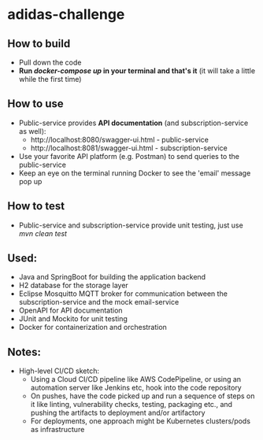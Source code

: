 # adidas-challenge

## How to build

- Pull down the code
- <b>Run <em>docker-compose up</em> in your terminal and that's it</b> (it will take a little while the first time)

## How to use

- Public-service provides <b>API documentation</b> (and subscription-service as well):
    - http://localhost:8080/swagger-ui.html - public-service
    - http://localhost:8081/swagger-ui.html - subscription-service
- Use your favorite API platform (e.g. Postman) to send queries to the public-service
- Keep an eye on the terminal running Docker to see the 'email' message pop up

## How to test

- Public-service and subscription-service provide unit testing, just use <em>mvn clean test</em>

## Used:

- Java and SpringBoot for building the application backend
- H2 database for the storage layer
- Eclipse Mosquitto MQTT broker for communication between  the subscription-service and the mock email-service
- OpenAPI for API documentation
- JUnit and Mockito for unit testing
- Docker for containerization and orchestration

## Notes:

- High-level CI/CD sketch:
    - Using a Cloud CI/CD pipeline like AWS CodePipeline, or using an automation server like Jenkins etc, hook into the code repository
    - On pushes, have the code picked up and run a sequence of steps on it like linting, vulnerability checks, testing, packaging etc., and pushing the artifacts to deployment and/or artifactory
    - For deployments, one approach might be Kubernetes clusters/pods as infrastructure 